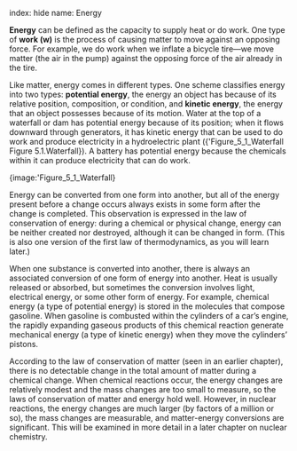 index: hide
name: Energy

 **Energy** can be defined as the capacity to supply heat or do work. One type of  **work (w)** is the process of causing matter to move against an opposing force. For example, we do work when we inflate a bicycle tire—we move matter (the air in the pump) against the opposing force of the air already in the tire.

Like matter, energy comes in different types. One scheme classifies energy into two types:  **potential energy**, the energy an object has because of its relative position, composition, or condition, and  **kinetic energy**, the energy that an object possesses because of its motion. Water at the top of a waterfall or dam has potential energy because of its position; when it flows downward through generators, it has kinetic energy that can be used to do work and produce electricity in a hydroelectric plant ({'Figure_5_1_Waterfall Figure 5.1.Waterfall}). A battery has potential energy because the chemicals within it can produce electricity that can do work.


{image:'Figure_5_1_Waterfall}
        

Energy can be converted from one form into another, but all of the energy present before a change occurs always exists in some form after the change is completed. This observation is expressed in the law of conservation of energy: during a chemical or physical change, energy can be neither created nor destroyed, although it can be changed in form. (This is also one version of the first law of thermodynamics, as you will learn later.)

When one substance is converted into another, there is always an associated conversion of one form of energy into another. Heat is usually released or absorbed, but sometimes the conversion involves light, electrical energy, or some other form of energy. For example, chemical energy (a type of potential energy) is stored in the molecules that compose gasoline. When gasoline is combusted within the cylinders of a car’s engine, the rapidly expanding gaseous products of this chemical reaction generate mechanical energy (a type of kinetic energy) when they move the cylinders’ pistons.

According to the law of conservation of matter (seen in an earlier chapter), there is no detectable change in the total amount of matter during a chemical change. When chemical reactions occur, the energy changes are relatively modest and the mass changes are too small to measure, so the laws of conservation of matter and energy hold well. However, in nuclear reactions, the energy changes are much larger (by factors of a million or so), the mass changes are measurable, and matter-energy conversions are significant. This will be examined in more detail in a later chapter on nuclear chemistry.
